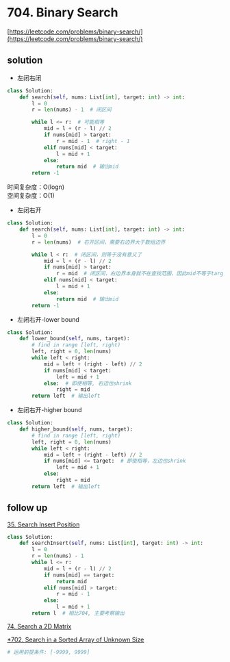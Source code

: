 # 704. Binary Search

[https://leetcode.com/problems/binary-search/](https://leetcode.com/problems/binary-search/)

## solution

- 左闭右闭

```python
class Solution:
    def search(self, nums: List[int], target: int) -> int:
        l = 0
        r = len(nums) - 1  # 闭区间

        while l <= r:  # 可能相等
            mid = l + (r - l) // 2
            if nums[mid] > target:
                r = mid - 1  # right - 1
            elif nums[mid] < target:
                l = mid + 1
            else:
                return mid  # 输出mid
        return -1
```

时间复杂度：O(logn) <br>
空间复杂度：O(1)

- 左闭右开

```python
class Solution:
    def search(self, nums: List[int], target: int) -> int:
        l = 0
        r = len(nums)  # 右开区间，需要右边界大于数组边界

        while l < r:  # 闭区间，则等于没有意义了
            mid = l + (r - l) // 2
            if nums[mid] > target:
                r = mid  # 闭区间，右边界本身就不在查找范围，因此mid不等于target也不在区间内
            elif nums[mid] < target:
                l = mid + 1
            else:
                return mid  # 输出mid
        return -1
```

- 左闭右开-lower bound

```python
class Solution:
    def lower_bound(self, nums, target):
        # find in range [left, right)
        left, right = 0, len(nums)
        while left < right:
            mid = left + (right - left) // 2
            if nums[mid] < target:
                left = mid + 1
            else:  # 即使相等, 右边也shrink
                right = mid
        return left  # 输出left
```

- 左闭右开-higher bound

```python
class Solution:
    def higher_bound(self, nums, target):
        # find in range [left, right)
        left, right = 0, len(nums)
        while left < right:
            mid = left + (right - left) // 2
            if nums[mid] <= target:  # 即使相等，左边也shrink
                left = mid + 1
            else:
                right = mid
        return left  # 输出left
```

## follow up

[35. Search Insert Position](https://leetcode.com/problems/search-insert-position/description/)

```python
class Solution:
    def searchInsert(self, nums: List[int], target: int) -> int:
        l = 0
        r = len(nums) - 1
        while l <= r:
            mid = l + (r - l) // 2
            if nums[mid] == target:
                return mid
            elif nums[mid] > target:
                r = mid - 1
            else:
                l = mid + 1
        return l  # 相比704, 主要考察输出
```

[74. Search a 2D Matrix](./74.%20Search%20a%202D%20Matrix.md)

[\*702. Search in a Sorted Array of Unknown Size](https://leetcode.com/problems/search-in-a-sorted-array-of-unknown-size/)

```python
# 运用前提条件: [-9999, 9999]
```
